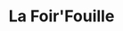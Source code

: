 ---
title: "La Foir'Fouille"
url: /oloron-sainte-marie/la-foirfouille/
shop: magasin de variétés
---